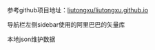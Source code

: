 参考github项目地址：[liutongxu/liutongxu.github.io](https://github.com/liutongxu/liutongxu.github.io)

导航栏左侧sidebar使用的阿里巴巴的矢量库

本地json维护数据
